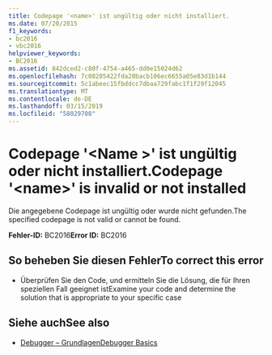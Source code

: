 ```yaml
---
title: Codepage '<name>' ist ungültig oder nicht installiert.
ms.date: 07/20/2015
f1_keywords:
- bc2016
- vbc2016
helpviewer_keywords:
- BC2016
ms.assetid: 842dced2-c80f-4754-a465-dd0e15024d62
ms.openlocfilehash: 7c08205422fda20bacb106ec6655a05e83d1b144
ms.sourcegitcommit: 5c1abeec15fbddcc7dbaa729fabc1f1f29f12045
ms.translationtype: MT
ms.contentlocale: de-DE
ms.lasthandoff: 03/15/2019
ms.locfileid: "58029708"
---
```

# <a name="codepage-name-is-invalid-or-not-installed"></a><span data-ttu-id="6adbf-102">Codepage '\<Name >' ist ungültig oder nicht installiert.</span><span class="sxs-lookup"><span data-stu-id="6adbf-102">Codepage '\<name>' is invalid or not installed</span></span>
<span data-ttu-id="6adbf-103">Die angegebene Codepage ist ungültig oder wurde nicht gefunden.</span><span class="sxs-lookup"><span data-stu-id="6adbf-103">The specified codepage is not valid or cannot be found.</span></span>  
  
 <span data-ttu-id="6adbf-104">**Fehler-ID:** BC2016</span><span class="sxs-lookup"><span data-stu-id="6adbf-104">**Error ID:** BC2016</span></span>  
  
## <a name="to-correct-this-error"></a><span data-ttu-id="6adbf-105">So beheben Sie diesen Fehler</span><span class="sxs-lookup"><span data-stu-id="6adbf-105">To correct this error</span></span>  
  
-   <span data-ttu-id="6adbf-106">Überprüfen Sie den Code, und ermitteln Sie die Lösung, die für Ihren speziellen Fall geeignet ist</span><span class="sxs-lookup"><span data-stu-id="6adbf-106">Examine your code and determine the solution that is appropriate to your specific case</span></span>  
  
## <a name="see-also"></a><span data-ttu-id="6adbf-107">Siehe auch</span><span class="sxs-lookup"><span data-stu-id="6adbf-107">See also</span></span>

- [<span data-ttu-id="6adbf-108">Debugger – Grundlagen</span><span class="sxs-lookup"><span data-stu-id="6adbf-108">Debugger Basics</span></span>](/visualstudio/debugger/debugger-basics)

